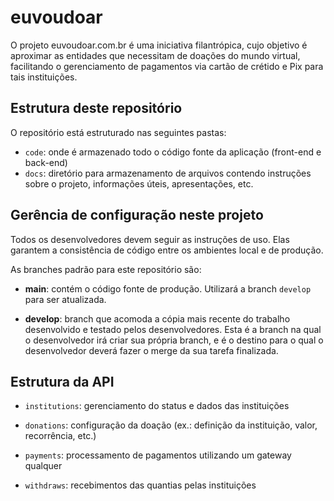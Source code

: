 # euvoudoar

O projeto euvoudoar.com.br é uma iniciativa filantrópica, cujo objetivo é aproximar as entidades que necessitam de doações do mundo virtual, facilitando o gerenciamento de pagamentos via cartão de crétido e Pix para tais instituições.

## Estrutura deste repositório

O repositório está estruturado nas seguintes pastas:

* `code`: onde é armazenado todo o código fonte da aplicação (front-end e back-end)
* `docs`: diretório para armazenamento de arquivos contendo instruções sobre o projeto, informações úteis, apresentações, etc.

## Gerência de configuração neste projeto

Todos os desenvolvedores devem seguir as instruções de uso. Elas garantem a consistência de código entre os ambientes local e de produção.

As branches padrão para este repositório são:

* **main**: contém o código fonte de produção. Utilizará a branch `develop` para ser atualizada.

* **develop**: branch que acomoda a cópia mais recente do trabalho desenvolvido e testado pelos desenvolvedores. Esta é a branch na qual o desenvolvedor irá criar sua própria branch, e é o destino para o qual o desenvolvedor deverá fazer o merge da sua tarefa finalizada.

## Estrutura da API

* `institutions`: gerenciamento do status e dados das instituições

* `donations`: configuração da doação (ex.: definição da instituição, valor, recorrência, etc.)

* `payments`: processamento de pagamentos utilizando um gateway qualquer

* `withdraws`: recebimentos das quantias pelas instituições